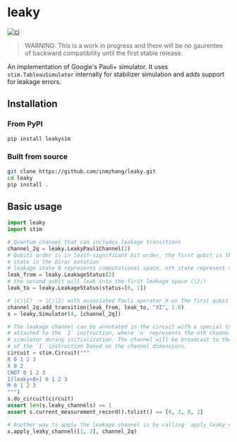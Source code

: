 # leaky

[![ci](https://github.com/inmzhang/leaky/actions/workflows/ci.yml/badge.svg)](https://github.com/inmzhang/leaky/actions/workflows/ci.yml)

> WARNING: This is a work in progress and there will be no gaurentee of backward compatibility until the first stable release.

An implementation of Google's Pauli+ simulator. It uses `stim.TableauSimulator` internally for stabilizer
simulation and adds support for leakage errors.

## Installation

### From PyPI

```bash
pip install leakysim
```

### Built from source

```bash
git clone https://github.com/inmzhang/leaky.git
cd leaky
pip install .
```

## Basic usage

```python
import leaky
import stim

# Quantum channel that can includes leakage transitions
channel_2q = leaky.LeakyPauliChannel(2)
# Qubits order is in least-significant bit order, the first qubit is the leftmost
# state in the Dirac notation
# leakage state 0 represents computational space, nth state represent n+1 leakage space
leak_from = leaky.LeakageStatus(2)
# the second qubit will leak into the first leakage space (|2⟩)
leak_to = leaky.LeakageStatus(status=[0, 1])

# |C⟩|C⟩ -> |C⟩|2⟩ with associated Pauli operator X on the first qubit
channel_2q.add_transition(leak_from, leak_to, "XI", 1.0)
s = leaky.Simulator(4, [channel_2q])

# The leakage channel can be annotated in the circuit with a special tag `leaky<n>`
# attached to the `I` instruction, where `n` represents the nth channel bound to the
# simulator during initialization. The channel will be broadcast to the targets
# of the `I` instruction based on the channel dimensions.
circuit = stim.Circuit("""
R 0 1 2 3
X 0 2
CNOT 0 1 2 3
I[leaky<0>] 0 1 2 3
M 0 1 2 3
""")
s.do_circuit(circuit)
assert len(s.leaky_channels) == 1
assert s.current_measurement_record().tolist() == [0, 2, 0, 2]

# Another way to apply the leakage channel is by calling `apply_leaky_channel` method
s.apply_leaky_channel([1, 2], channel_2q)
```
